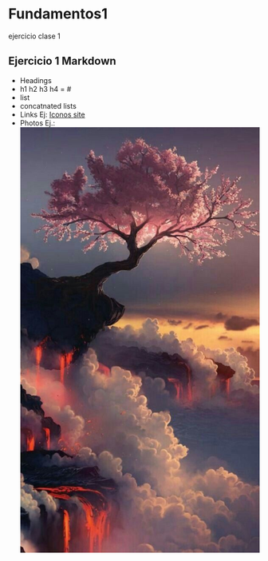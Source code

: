 # Fundamentos1
ejercicio clase 1
## Ejercicio 1 Markdown
- Headings
 - h1 h2 h3 h4 = #
- list
 - concatnated lists
- Links Ej: [Iconos site](https://iconos.edu.mx)
- Photos Ej.: ![](img/arbol.jpg)
